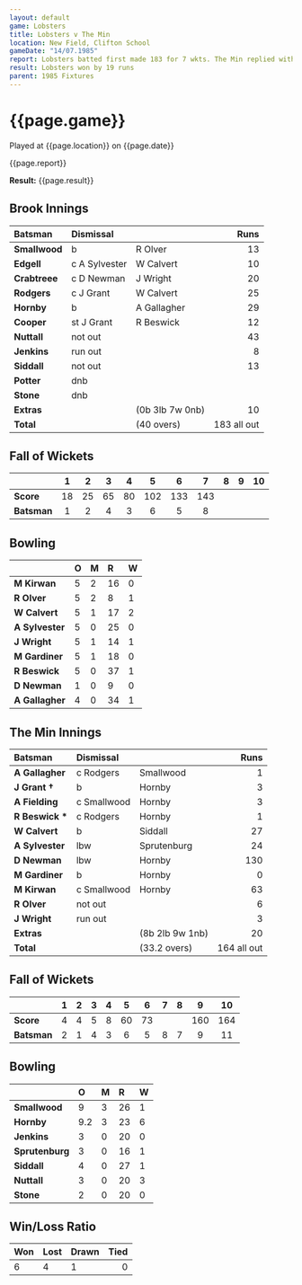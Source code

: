 ```yaml
---
layout: default
game: Lobsters
title: Lobsters v The Min
location: New Field, Clifton School
gameDate: "14/07.1985"
report: Lobsters batted first made 183 for 7 wkts. The Min replied with 164 all out.
result: Lobsters won by 19 runs
parent: 1985 Fixtures
---
```


# {{page.game}}

Played at {{page.location}} on {{page.date}}

{{page.report}}

**Result:** {{page.result}}

## Brook Innings

| Batsman | Dismissal |  | Runs |
|:---|:---|---|---:|
| **Smallwood** | b | R Olver | 13 | 
| **Edgell** | c A Sylvester | W Calvert | 10 | 
| **Crabtreee** | c D Newman | J Wright | 20 | 
| **Rodgers** | c J Grant | W Calvert | 25 | 
| **Hornby** | b | A Gallagher | 29 | 
| **Cooper** | st J Grant | R Beswick | 12 | 
| **Nuttall** | not out |  | 43 | 
| **Jenkins** | run out |  | 8 | 
| **Siddall** | not out |  | 13 | 
| **Potter** | dnb |  |  | 
| **Stone** | dnb |  |  | 
| **Extras** | | (0b 3lb 7w 0nb) | 10 | 
| **Total** | | (40 overs) | 183 all out | 

## Fall of Wickets

| | 1 | 2 | 3 | 4 | 5 | 6 | 7 | 8 | 9 | 10 |
|---|:---:|:---:|:---:|:---:|:---:|:---:|:---:|:---:|:---:|:---:|
| **Score** | 18 | 25 | 65 | 80 | 102 | 133 | 143 |  |  |  |
| **Batsman** | 1 | 2 | 4 | 3 | 6 | 5 | 8 |  |  |  |

## Bowling

| | O | M | R | W |
|---|:---|:---|:---|:---|
| **M Kirwan** | 5 | 2 | 16 | 0 | 
| **R Olver** | 5 | 2 | 8 | 1 | 
| **W Calvert** | 5 | 1 | 17 | 2 | 
| **A Sylvester** | 5 | 0 | 25 | 0 | 
| **J Wright** | 5 | 1 | 14 | 1 | 
| **M Gardiner** | 5 | 1 | 18 | 0 | 
| **R Beswick** | 5 | 0 | 37 | 1 | 
| **D Newman** | 1 | 0 | 9 | 0 |
| **A Gallagher** | 4 | 0 | 34 | 1 |  

## The Min Innings

| Batsman | Dismissal |  | Runs |
|:---|:---|---|---:|
| **A Gallagher** | c Rodgers | Smallwood | 1 | 
| **J Grant &#8224;** | b | Hornby | 3 | 
| **A Fielding** | c Smallwood | Hornby | 3 | 
| **R Beswick &#42;** | c Rodgers | Hornby | 1 | 
| **W Calvert** | b  | Siddall | 27 | 
| **A Sylvester** | lbw | Sprutenburg | 24 | 
| **D Newman** | lbw | Hornby | 130 | 
| **M Gardiner** | b | Hornby | 0 | 
| **M Kirwan** | c Smallwood | Hornby | 63 | 
| **R Olver** | not out |   | 6 | 
| **J Wright** | run out |  | 3 | 
| **Extras** | | (8b 2lb 9w 1nb) | 20 | 
| **Total** | | (33.2 overs) | 164 all out | 

## Fall of Wickets

| | 1 | 2 | 3 | 4 | 5 | 6 | 7 | 8 | 9 | 10 |
|---|:---:|:---:|:---:|:---:|:---:|:---:|:---:|:---:|:---:|:---:|
| **Score** | 4 | 4 | 5 | 8 | 60 | 73 |  |  | 160 | 164 | 
| **Batsman** | 2 | 1 | 4 | 3 | 6 | 5 | 8 | 7 | 9 | 11 | 

## Bowling

| | O | M | R | W |
|---|:---|:---|:---|:---|
| **Smallwood** | 9 | 3 | 26 | 1 | 
| **Hornby** | 9.2 | 3 | 23 | 6 | 
| **Jenkins** | 3 | 0 | 20 | 0 | 
| **Sprutenburg** | 3 | 0 | 16 | 1 | 
| **Siddall** | 4 | 0 | 27 | 1 |
| **Nuttall** | 3 | 0 | 20 | 3 |
| **Stone** | 2 | 0 | 20 | 0 |

## Win/Loss Ratio

| Won | Lost | Drawn | Tied |
|:---|:---|:---|---:|
| 6 | 4 | 1 | 0 |